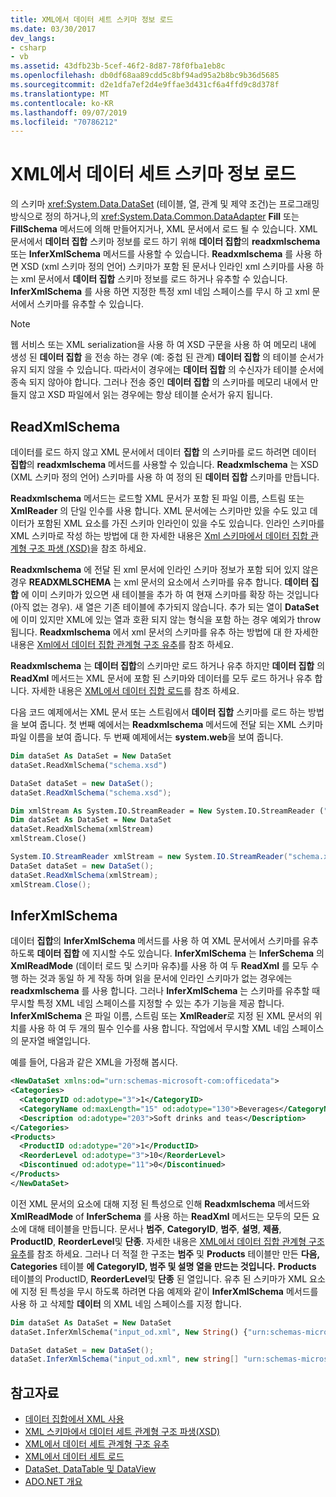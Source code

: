 ```yaml
---
title: XML에서 데이터 세트 스키마 정보 로드
ms.date: 03/30/2017
dev_langs:
- csharp
- vb
ms.assetid: 43dfb23b-5cef-46f2-8d87-78f0fba1eb8c
ms.openlocfilehash: db0df68aa89cdd5c8bf94ad95a2b8bc9b36d5685
ms.sourcegitcommit: d2e1dfa7ef2d4e9ffae3d431cf6a4ffd9c8d378f
ms.translationtype: MT
ms.contentlocale: ko-KR
ms.lasthandoff: 09/07/2019
ms.locfileid: "70786212"
---
```

# <a name="loading-dataset-schema-information-from-xml"></a>XML에서 데이터 세트 스키마 정보 로드
의 스키마 <xref:System.Data.DataSet> (테이블, 열, 관계 및 제약 조건)는 프로그래밍 방식으로 정의 하거나,의 <xref:System.Data.Common.DataAdapter> **Fill** 또는 **FillSchema** 메서드에 의해 만들어지거나, XML 문서에서 로드 될 수 있습니다. XML 문서에서 **데이터 집합** 스키마 정보를 로드 하기 위해 **데이터 집합**의 **readxmlschema** 또는 **InferXmlSchema** 메서드를 사용할 수 있습니다. **Readxmlschema** 를 사용 하면 XSD (xml 스키마 정의 언어) 스키마가 포함 된 문서나 인라인 xml 스키마를 사용 하는 xml 문서에서 **데이터 집합** 스키마 정보를 로드 하거나 유추할 수 있습니다. **InferXmlSchema** 를 사용 하면 지정한 특정 xml 네임 스페이스를 무시 하 고 xml 문서에서 스키마를 유추할 수 있습니다.  
  
> [!NOTE]
> 웹 서비스 또는 XML serialization을 사용 하 여 XSD 구문을 사용 하 여 메모리 내에 생성 된 **데이터 집합** 을 전송 하는 경우 (예: 중첩 된 관계) **데이터 집합** 의 테이블 순서가 유지 되지 않을 수 있습니다. 따라서이 경우에는 **데이터 집합** 의 수신자가 테이블 순서에 종속 되지 않아야 합니다. 그러나 전송 중인 **데이터 집합** 의 스키마를 메모리 내에서 만들지 않고 XSD 파일에서 읽는 경우에는 항상 테이블 순서가 유지 됩니다.  
  
## <a name="readxmlschema"></a>ReadXmlSchema  
 데이터를 로드 하지 않고 XML 문서에서 데이터 **집합** 의 스키마를 로드 하려면 데이터 **집합**의 **readxmlschema** 메서드를 사용할 수 있습니다. **Readxmlschema** 는 XSD (XML 스키마 정의 언어) 스키마를 사용 하 여 정의 된 **데이터 집합** 스키마를 만듭니다.  
  
 **Readxmlschema** 메서드는 로드할 XML 문서가 포함 된 파일 이름, 스트림 또는 **XmlReader** 의 단일 인수를 사용 합니다. XML 문서에는 스키마만 있을 수도 있고 데이터가 포함된 XML 요소를 가진 스키마 인라인이 있을 수도 있습니다. 인라인 스키마를 XML 스키마로 작성 하는 방법에 대 한 자세한 내용은 [Xml 스키마에서 데이터 집합 관계형 구조 파생 (XSD)](deriving-dataset-relational-structure-from-xml-schema-xsd.md)을 참조 하세요.  
  
 **Readxmlschema** 에 전달 된 xml 문서에 인라인 스키마 정보가 포함 되어 있지 않은 경우 **READXMLSCHEMA** 는 xml 문서의 요소에서 스키마를 유추 합니다. **데이터 집합** 에 이미 스키마가 있으면 새 테이블을 추가 하 여 현재 스키마를 확장 하는 것입니다 (아직 없는 경우). 새 열은 기존 테이블에 추가되지 않습니다. 추가 되는 열이 **DataSet** 에 이미 있지만 XML에 있는 열과 호환 되지 않는 형식을 포함 하는 경우 예외가 throw 됩니다. **Readxmlschema** 에서 xml 문서의 스키마를 유추 하는 방법에 대 한 자세한 내용은 [Xml에서 데이터 집합 관계형 구조 유추](inferring-dataset-relational-structure-from-xml.md)를 참조 하세요.  
  
 **Readxmlschema** 는 **데이터 집합**의 스키마만 로드 하거나 유추 하지만 **데이터 집합** 의 **ReadXml** 메서드는 XML 문서에 포함 된 스키마와 데이터를 모두 로드 하거나 유추 합니다. 자세한 내용은 [XML에서 데이터 집합 로드](loading-a-dataset-from-xml.md)를 참조 하세요.  
  
 다음 코드 예제에서는 XML 문서 또는 스트림에서 **데이터 집합** 스키마를 로드 하는 방법을 보여 줍니다. 첫 번째 예에서는 **Readxmlschema** 메서드에 전달 되는 XML 스키마 파일 이름을 보여 줍니다. 두 번째 예제에서는 **system.web**을 보여 줍니다.  
  
```vb  
Dim dataSet As DataSet = New DataSet  
dataSet.ReadXmlSchema("schema.xsd")  
```  
  
```csharp  
DataSet dataSet = new DataSet();  
dataSet.ReadXmlSchema("schema.xsd");  
```  
  
```vb  
Dim xmlStream As System.IO.StreamReader = New System.IO.StreamReader ("schema.xsd");  
Dim dataSet As DataSet = New DataSet  
dataSet.ReadXmlSchema(xmlStream)  
xmlStream.Close()  
```  
  
```csharp  
System.IO.StreamReader xmlStream = new System.IO.StreamReader("schema.xsd");  
DataSet dataSet = new DataSet();  
dataSet.ReadXmlSchema(xmlStream);  
xmlStream.Close();  
```  
  
## <a name="inferxmlschema"></a>InferXmlSchema  
 데이터 **집합**의 **InferXmlSchema** 메서드를 사용 하 여 XML 문서에서 스키마를 유추 하도록 **데이터 집합** 에 지시할 수도 있습니다. **InferXmlSchema** 는 **InferSchema** 의 **XmlReadMode** (데이터 로드 및 스키마 유추)를 사용 하 여 두 **ReadXml** 를 모두 수행 하는 것과 동일 하 게 작동 하며 읽을 문서에 인라인 스키마가 없는 경우에는 **readxmlschema** 를 사용 합니다. 그러나 **InferXmlSchema** 는 스키마를 유추할 때 무시할 특정 XML 네임 스페이스를 지정할 수 있는 추가 기능을 제공 합니다. **InferXmlSchema** 은 파일 이름, 스트림 또는 **XmlReader**로 지정 된 XML 문서의 위치를 사용 하 여 두 개의 필수 인수를 사용 합니다. 작업에서 무시할 XML 네임 스페이스의 문자열 배열입니다.  
  
 예를 들어, 다음과 같은 XML을 가정해 봅시다.  
  
```xml  
<NewDataSet xmlns:od="urn:schemas-microsoft-com:officedata">  
<Categories>  
  <CategoryID od:adotype="3">1</CategoryID>   
  <CategoryName od:maxLength="15" od:adotype="130">Beverages</CategoryName>   
  <Description od:adotype="203">Soft drinks and teas</Description>   
</Categories>  
<Products>  
  <ProductID od:adotype="20">1</ProductID>   
  <ReorderLevel od:adotype="3">10</ReorderLevel>   
  <Discontinued od:adotype="11">0</Discontinued>   
</Products>  
</NewDataSet>  
```  
  
 이전 XML 문서의 요소에 대해 지정 된 특성으로 인해 **Readxmlschema** 메서드와 **XmlReadMode** of **InferSchema** 를 사용 하는 **ReadXml** 메서드는 모두의 모든 요소에 대해 테이블을 만듭니다. 문서나 **범주**, **CategoryID**, **범주**, **설명**, **제품**, **ProductID**, **ReorderLevel**및 **단종**. 자세한 내용은 [XML에서 데이터 집합 관계형 구조 유추](inferring-dataset-relational-structure-from-xml.md)를 참조 하세요. 그러나 더 적절 한 구조는 **범주** 및 **Products** 테이블만 만든 **다음,** **Categories** 테이블 **에 CategoryID, 범주 및 설명 열을 만드는 것입니다.**  **Products** 테이블의 ProductID, **ReorderLevel**및 **단종** 된 열입니다. 유추 된 스키마가 XML 요소에 지정 된 특성을 무시 하도록 하려면 다음 예제와 같이 **InferXmlSchema** 메서드를 사용 하 고 삭제할 **데이터** 의 XML 네임 스페이스를 지정 합니다.  
  
```vb  
Dim dataSet As DataSet = New DataSet  
dataSet.InferXmlSchema("input_od.xml", New String() {"urn:schemas-microsoft-com:officedata"})  
```  
  
```csharp  
DataSet dataSet = new DataSet();  
dataSet.InferXmlSchema("input_od.xml", new string[] "urn:schemas-microsoft-com:officedata");  
```  
  
## <a name="see-also"></a>참고자료

- [데이터 집합에서 XML 사용](using-xml-in-a-dataset.md)
- [XML 스키마에서 데이터 세트 관계형 구조 파생(XSD)](deriving-dataset-relational-structure-from-xml-schema-xsd.md)
- [XML에서 데이터 세트 관계형 구조 유추](inferring-dataset-relational-structure-from-xml.md)
- [XML에서 데이터 세트 로드](loading-a-dataset-from-xml.md)
- [DataSet, DataTable 및 DataView](index.md)
- [ADO.NET 개요](../ado-net-overview.md)
